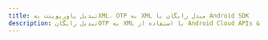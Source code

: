 ---title: تبدیل پاورپوینت بهXML، OTP به XML مبدل رایگان یا Android SDKdescription: تبدیل رایگانOTP به XML با استفاده از Android Cloud APIs & SDK. همچنین اسناد Microsoft PowerPoint را در Cloud ایجاد، ویرایش و رندر کنید.---